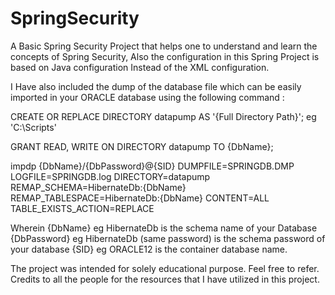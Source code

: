 # SpringSecurity

A Basic Spring Security Project that helps one to understand and learn the concepts of Spring Security, Also the configuration in this Spring Project is based on Java configuration Instead of the XML configuration. 

I Have also included the dump of the database file which can be easily imported in your ORACLE database
using the following command :

CREATE OR REPLACE DIRECTORY datapump AS '{Full Directory Path}'; eg 'C:\Scripts'

GRANT READ, WRITE ON DIRECTORY datapump TO {DbName};
 
impdp {DbName}/{DbPassword}@{SID} DUMPFILE=SPRINGDB.DMP LOGFILE=SPRINGDB.log DIRECTORY=datapump REMAP_SCHEMA=HibernateDb:{DbName} REMAP_TABLESPACE=HibernateDb:{DbName} CONTENT=ALL TABLE_EXISTS_ACTION=REPLACE

Wherein {DbName} eg HibernateDb is the schema name of your Database
{DbPassword} eg HibernateDb (same password) is the schema password of your database
{SID} eg ORACLE12 is the container database name.


The project was intended for solely educational purpose. Feel free to refer. Credits to all the people for the resources that I have utilized in this project. 
